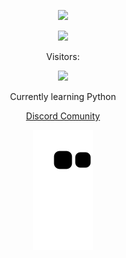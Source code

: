 <p align="center">

  
  <img src="https://discord.c99.nl/widget/theme-4/720765270217457684.png"/>
</p>
<p align="center">  
<img src="https://media.discordapp.net/attachments/813341662545313832/813343404507267092/pokemon_pixel.gif">
</p>
<p align="center">
    Visitors:
<p align="center">  
<img src="https://profile-counter.glitch.me/0draxx/count.svg">
</p>
<p align="center">
Currently learning Python
<p align="center">
    <a href="https://discord.gg/CjaKz5v6TS">Discord Comunity</a>

  <p align="center">
<a href="" target="_blank"><img src="https://github.com/rafaballerini/rafaballerini/blob/output/github-contribution-grid-snake.svg" alt="sneke"></a>
